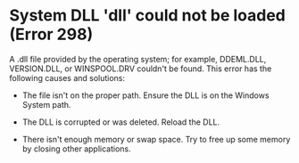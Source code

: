 
# System DLL 'dll' could not be loaded (Error 298)

A .dll file provided by the operating system; for example, DDEML.DLL, VERSION.DLL, or WINSPOOL.DRV couldn't be found. This error has the following causes and solutions:



- The file isn't on the proper path. Ensure the DLL is on the Windows System path.
    
- The DLL is corrupted or was deleted. Reload the DLL.
    
- There isn't enough memory or swap space. Try to free up some memory by closing other applications.
    

